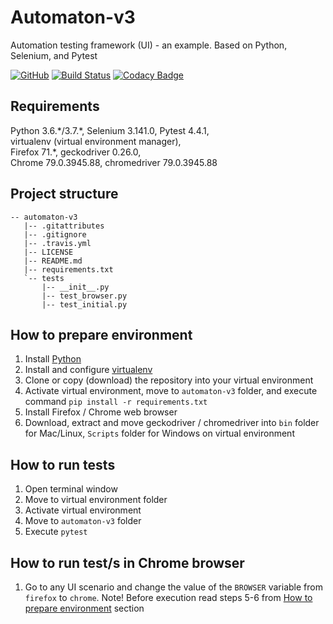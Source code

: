# Automaton-v3
Automation testing framework (UI) - an example. Based on Python, Selenium, and Pytest

[![GitHub](https://img.shields.io/github/license/mashape/apistatus.svg)](https://github.com/BurhanH/automaton-v3/blob/master/LICENSE)
[![Build Status](https://travis-ci.org/BurhanH/automaton-v3.svg?branch=master)](https://travis-ci.org/BurhanH/automaton-v3)
[![Codacy Badge](https://api.codacy.com/project/badge/Grade/83a77e1b4a8242e6a4006e0f4ef0d928)](https://app.codacy.com/app/BurhanH/automaton-v3?utm_source=github.com&utm_medium=referral&utm_content=BurhanH/automaton-v3&utm_campaign=Badge_Grade_Dashboard)

## Requirements
Python 3.6.\*/3.7.\*, Selenium 3.141.0, Pytest 4.4.1, <br> 
virtualenv (virtual environment manager), <br>
Firefox 71.*, geckodriver 0.26.0, <br>
Chrome 79.0.3945.88, chromedriver 79.0.3945.88 <br>

## Project structure
```text
-- automaton-v3
   |-- .gitattributes
   |-- .gitignore
   |-- .travis.yml
   |-- LICENSE
   |-- README.md
   |-- requirements.txt
   `-- tests
       |-- __init__.py
       |-- test_browser.py
       |-- test_initial.py
```

## How to prepare environment
1) Install [Python](https://www.python.org/downloads/)
2) Install and configure [virtualenv](https://packaging.python.org/guides/installing-using-pip-and-virtualenv/)
3) Clone or copy (download) the repository into your virtual environment
4) Activate virtual environment, move to `automaton-v3` folder, and execute command `pip install -r requirements.txt`
5) Install Firefox / Chrome web browser
6) Download, extract and move geckodriver / chromedriver into `bin` folder for Mac/Linux, `Scripts` folder for Windows on virtual environment

## How to run tests
1) Open terminal window
2) Move to virtual environment folder
3) Activate virtual environment 
4) Move to `automaton-v3` folder
5) Execute `pytest`

## How to run test/s in Chrome browser
1) Go to any UI scenario and change the value of the `BROWSER` variable from `firefox` to `chrome`. Note! Before execution read steps 5-6 from [How to prepare environment](https://github.com/BurhanH/automaton-v3#how-to-prepare-environment) section
